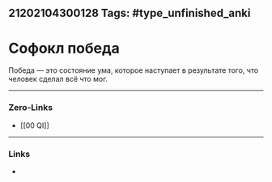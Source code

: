 21202104300128
Tags: #type_unfinished_anki
---
# Софокл победа

Победа — это состояние ума, которое наступает в результате того, что человек сделал всё что мог.

---
### Zero-Links
- [[00 QI]]
---
### Links
-